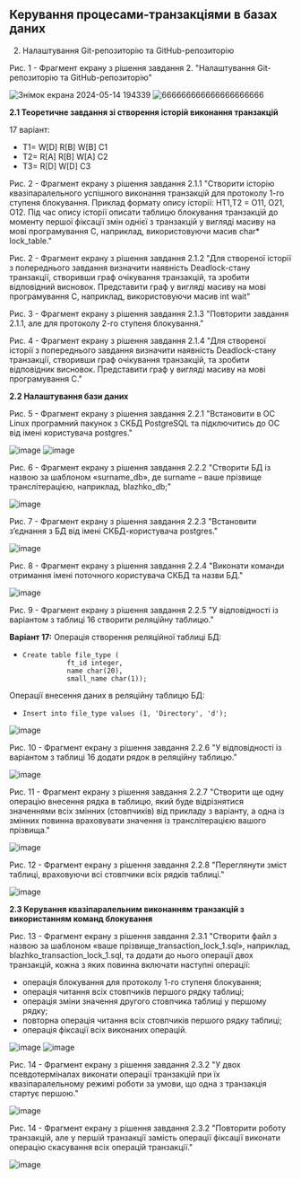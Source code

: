 ## Керування процесами-транзакціями в базах даних

2. Налаштування Git-репозиторію та GitHub-репозиторію

Рис. 1 - Фрагмент екрану з рішення завдання 2. "Налаштування Git-репозиторію та GitHub-репозиторію"

![Знімок екрана 2024-05-14 194339](https://github.com/neverovalera/WebAR-Optical-telegraph/assets/162915351/aff16881-df87-4250-a0f8-09cea1d620e6)
![666666666666666666666](https://github.com/neverovalera/WebAR-Optical-telegraph/assets/162915351/fa6385e4-169f-4962-ae88-4d1dff6f8bea)

**2.1 Теоретичне завдання зі створення історій виконання транзакцій**

17 варіант: 
- T1= W[D] R[B] W[B] C1 
- T2= R[A] R[B] W[A] C2
- T3= R[D] W[D] C3

Рис. 2 - Фрагмент екрану з рішення завдання 2.1.1 "Створити історію квазіпаралельного успішного виконання транзакцій для протоколу 1-го ступеня блокування. Приклад формату опису історії: HT1,T2 = O11, O21, O12. Під час опису історії описати таблицю блокування транзакцій до моменту першої фіксації змін однієї з транзакцій у вигляді масиву на мові програмування С, наприклад, використовуючи масив char* lock_table."

Рис. 2 - Фрагмент екрану з рішення завдання 2.1.2 "Для створеної історії з попереднього завдання визначити наявність Deadlock-стану транзакції, створивши граф очікування транзакцій, та зробити відповідний висновок. Представити граф у вигляді масиву на мові програмування С, наприклад, використовуючи масив int wait"

Рис. 3 - Фрагмент екрану з рішення завдання 2.1.3 "Повторити завдання 2.1.1, але для протоколу 2-го ступеня блокування."

Рис. 4 - Фрагмент екрану з рішення завдання 2.1.4 "Для створеної історії з попереднього завдання визначити наявність Deadlock-стану транзакції, створивши граф очікування транзакцій, та зробити відповідник висновок. Представити граф у вигляді масиву на мові програмування С."

**2.2 Налаштування бази даних**

Рис. 5 - Фрагмент екрану з рішення завдання 2.2.1 "Встановити в ОС Linux програмний пакунок з СКБД PostgreSQL та підключитись до ОС від імені користувача postgres."

![image](https://github.com/neverovalera/WebAR-Optical-telegraph/assets/162915351/f05b89df-aa1a-40b0-83e2-a3e6a070ad75)
![image](https://github.com/neverovalera/WebAR-Optical-telegraph/assets/162915351/b8f3d612-69d7-4e18-94af-4bd14aa7cf73)

Рис. 6 - Фрагмент екрану з рішення завдання 2.2.2 "Створити БД із назвою за шаблоном «surname_db», де surname – ваше прізвище транслітерацією, наприклад, blazhko_db;"

![image](https://github.com/neverovalera/WebAR-Optical-telegraph/assets/162915351/e193c117-32ab-4930-8e65-3096fe13dbaf)

Рис. 7 - Фрагмент екрану з рішення завдання 2.2.3 "Встановити з’єднання з БД від імені СКБД-користувача postgres."

![image](https://github.com/neverovalera/WebAR-Optical-telegraph/assets/162915351/b3113edb-8fd1-4b28-a68d-2f6e36dbdef4)

Рис. 8 - Фрагмент екрану з рішення завдання 2.2.4 "Виконати команди отримання імені поточного користувача СКБД та назви БД."

![image](https://github.com/neverovalera/WebAR-Optical-telegraph/assets/162915351/6daecea0-971f-4ad0-85a1-8be95fbce654)

Рис. 9 - Фрагмент екрану з рішення завдання 2.2.5 "У відповідності із варіантом з таблиці 16 створити реляційну таблицю."

**Варіант 17:**
Операція створення реляційної таблиці БД: 
-     Create table file_type (
                 ft_id integer,
                 name char(20),
                 small_name char(1));
Операції внесення даних в реляційну таблицю БД:
-     Insert into file_type values (1, 'Directory', 'd');

![image](https://github.com/neverovalera/WebAR-Optical-telegraph/assets/162915351/9d9e63b3-8328-4bd2-94a8-a35df1668349)

Рис. 10 - Фрагмент екрану з рішення завдання 2.2.6 "У відповідності із варіантом з таблиці 16 додати рядок в реляційну таблицю."

![image](https://github.com/neverovalera/WebAR-Optical-telegraph/assets/162915351/f41b47c9-aa4b-4017-b2f4-04a004b0de9f)

Рис. 11 - Фрагмент екрану з рішення завдання 2.2.7 "Створити ще одну операцію внесення рядка в таблицю, який буде відрізнятися значеннями всіх змінних (стовпчиків) від прикладу з варіанту, а одна із змінних повинна враховувати значення із транслітерацією вашого прізвища."

![image](https://github.com/neverovalera/WebAR-Optical-telegraph/assets/162915351/32f793aa-2d43-4ecd-bdfe-194f372f2c7d)

Рис. 12 - Фрагмент екрану з рішення завдання 2.2.8 "Переглянути зміст таблиці, враховуючи всі стовпчики всіх рядків таблиці."

![image](https://github.com/neverovalera/WebAR-Optical-telegraph/assets/162915351/ee3a9525-9a9f-4cf5-a21d-e9b30aca5aee)

**2.3 Керування квазіпаралельним виконанням транзакцій з використанням команд блокування**

Рис. 13 - Фрагмент екрану з рішення завдання 2.3.1 "Створити файл з назвою за шаблоном «ваше прізвище_transaction_lock_1.sql», наприклад, blazhko_transaction_lock_1.sql, та додати до нього операції двох транзакцій, кожна з яких повинна включати наступні операції:
- операція блокування для протоколу 1-го ступеня блокування;
- операція читання всіх стовпчиків першого рядку таблиці;
- операція зміни значення другого стовпчика таблиці у першому рядку;
- повторна операція читання всіх стовпчиків першого рядку таблиці;
- операція фіксації всіх виконаних операцій.

![image](https://github.com/neverovalera/WebAR-Optical-telegraph/assets/162915351/4d1ca2f2-0049-456a-a70c-97b92b0a1159)
![image](https://github.com/neverovalera/WebAR-Optical-telegraph/assets/162915351/e9523e1f-c678-4bad-a7a4-97972747a225)

Рис. 14 - Фрагмент екрану з рішення завдання 2.3.2 "У двох псевдотерміналах виконати операції транзакцій при їх квазіпаралельному режимі роботи за умови, що одна з транзакція стартує першою."

![image](https://github.com/neverovalera/WebAR-Optical-telegraph/assets/162915351/005179db-c4f7-44aa-9832-8942cc3c2fc4)

Рис. 14 - Фрагмент екрану з рішення завдання 2.3.2 "Повторити роботу транзакцій, але у першій транзакції замість операції фіксації виконати операцію скасування всіх операцій транзакції."

![image](https://github.com/neverovalera/WebAR-Optical-telegraph/assets/162915351/29ce5b57-019b-4485-bc15-07d141c1e881)




